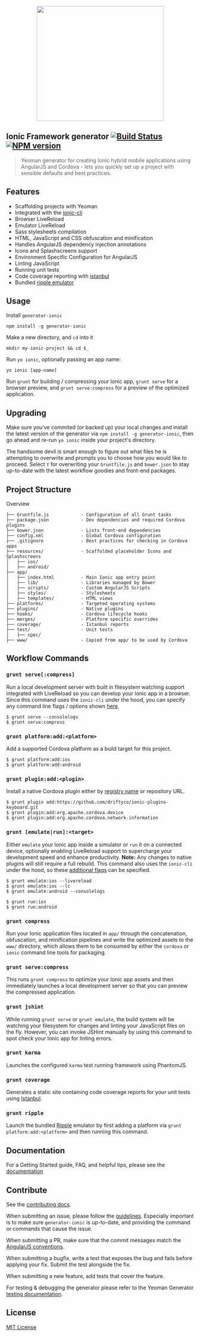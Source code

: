 <p align="center">
  <a href="http://blacklitelabs.com/">
    <img width="341" height="308" src="http://i.imgur.com/BGrt2QK.png"/>
  </a>
</p>

## Ionic Framework generator [![Build Status][travis-image]][travis-url] [![NPM version][npm-image]][npm-url]

> Yeoman generator for creating Ionic hybrid mobile applications using AngularJS and Cordova - lets you quickly set up a project with sensible defaults and best practices.

## Features

- Scaffolding projects with Yeoman
- Integrated with the [ionic-cli](https://github.com/driftyco/ionic-cli)
- Browser LiveReload
- Emulator LiveReload
- Sass stylesheets compilation
- HTML, JavaScript and CSS obfuscation and minification
- Handles AngularJS dependency injection annotations
- Icons and Splashscreens support
- Environment Specific Configuration for AngularJS
- Linting JavaScript
- Running unit tests
- Code coverage reporting with [istanbul](https://github.com/gotwarlost/istanbul)
- Bundled [ripple emulator](http://ripple.incubator.apache.org/)

## Usage
Install `generator-ionic`
```
npm install -g generator-ionic
```

Make a new directory, and `cd` into it
```
mkdir my-ionic-project && cd $_
```

Run `yo ionic`, optionally passing an app name:
```
yo ionic [app-name]
```

Run `grunt` for building / compressing your Ionic app, `grunt serve` for a browser preview, and `grunt serve:compress` for a preview of the optimized application.

## Upgrading
Make sure you've commited (or backed up) your local changes and install the latest version of the generator via `npm install -g generator-ionic`, then go ahead and re-run `yo ionic` inside your project's directory.

The handsome devil is smart enough to figure out what files he is attempting to overwrite and prompts you to choose how you would like to proceed. Select `Y` for overwriting your `Gruntfile.js` and `bower.json` to stay up-to-date with the latest workflow goodies and front-end packages.

## Project Structure

Overview

    ├── Gruntfile.js            - Configuration of all Grunt tasks
    ├── package.json            - Dev dependencies and required Cordova plugins
    ├── bower.json              - Lists front-end dependencies
    ├── config.xml              - Global Cordova configuration
    ├── .gitignore              - Best practices for checking in Cordova apps
    ├── resources/              - Scaffolded placeholder Icons and Splashscreens
    │   ├── ios/
    │   ├── android/
    ├── app/
    │   ├── index.html          - Main Ionic app entry point
    │   ├── lib/                - Libraries managed by Bower
    │   ├── scripts/            - Custom AngularJS Scripts
    │   ├── styles/             - Stylesheets
    │   ├── templates/          - HTML views
    ├── platforms/              - Targeted operating systems
    ├── plugins/                - Native plugins
    ├── hooks/                  - Cordova lifecycle hooks
    ├── merges/                 - Platform specific overrides
    ├── coverage/               - Istanbul reports
    ├── test/                   - Unit tests
    │   ├── spec/
    ├── www/                    - Copied from app/ to be used by Cordova 
    

## Workflow Commands

### `grunt serve[:compress]`

Run a local development server with built in filesystem watching support integrated with LiveReload so you can develop your Ionic app in a browser. Since this command uses the `ionic-cli` under the hood, you can specify any command line flags / options shown [here](https://github.com/driftyco/ionic-cli#testing-in-a-browser).

    $ grunt serve --consolelogs
    $ grunt serve:compress

### `grunt platform:add:<platform>`

Add a supported Cordova platform as a build target for this project.

    $ grunt platform:add:ios
    $ grunt platform:add:android

### `grunt plugin:add:<plugin>`

Install a native Cordova plugin either by [registry name](http://plugins.cordova.io/) or repository URL.

    $ grunt plugin add:https://github.com/driftyco/ionic-plugins-keyboard.git
    $ grunt plugin:add:org.apache.cordova.device
    $ grunt plugin:add:org.apache.cordova.network-information

### `grunt [emulate|run]:<target>`

Either `emulate` your Ionic app inside a simulator or `run` it on a connected device, optionally enabling LiveReload support to supercharge your development speed and enhance productivity. __Note:__ Any changes to native plugins will still require a full rebuild. This command also uses the `ionic-cli` under the hood, so these [additional flags](https://github.com/driftyco/ionic-cli/blob/master/README.md#live-reload-app-during-development-beta) can be specified.

    $ grunt emulate:ios --livereload
    $ grunt emulate:ios --lc
    $ grunt emulate:android --consolelogs
    
    $ grunt run:ios
    $ grunt run:android

### `grunt compress`

Run your Ionic application files located in `app/` through the concatenation, obfuscation, and minification pipelines and write the optimized assets to the `www/` directory, which allows them to be consumed by either the `cordova` or `ionic` command line tools for packaging.

### `grunt serve:compress`

This runs `grunt compress` to optimize your Ionic app assets and then immediately launches a local development server so that you can preview the compressed application.

### `grunt jshint`

While running `grunt serve` or `grunt emulate`, the build system will be watching your filesystem for changes and linting your JavaScript files on the fly. However, you can invoke JSHint manually by using this command to spot check your Ionic app for linting errors.

### `grunt karma`

Launches the configured `karma` test running framework using PhantomJS.

### `grunt coverage`

Generates a static site containing code coverage reports for your unit tests using [Istanbul](http://gotwarlost.github.io/istanbul/).

### `grunt ripple`

Launch the bundled [Ripple](http://ripple.incubator.apache.org/) emulator by first adding a platform via `grunt platform:add:<platform>` and then running this command.

## Documentation

For a Getting Started guide, FAQ, and helpful tips, please see the [documentation](docs/README.md)

## Contribute

See the [contributing docs](https://github.com/diegonetto/generator-ionic/blob/master/contributing.md).

When submitting an issue, please follow the [guidelines](https://github.com/diegonetto/generator-ionic/blob/master/contributing.md#issue-submission). Especially important is to make sure `generator-ionic` is up-to-date, and providing the command or commands that cause the issue.


When submitting a PR, make sure that the commit messages match the [AngularJS conventions](https://docs.google.com/document/d/1QrDFcIiPjSLDn3EL15IJygNPiHORgU1_OOAqWjiDU5Y/).

When submitting a bugfix, write a test that exposes the bug and fails before applying your fix. Submit the test alongside the fix.

When submitting a new feature, add tests that cover the feature.

For testing & debugging the generator please refer to the Yeoman Generator [testing documentation](https://github.com/yeoman/generator/wiki/Testing-generators).

## License

[MIT License](http://opensource.org/licenses/mit-license.php)

[travis-image]: http://img.shields.io/travis/diegonetto/generator-ionic.svg?style=flat
[travis-url]: https://travis-ci.org/diegonetto/generator-ionic
[npm-url]:  https://npmjs.org/package/generator-ionic
[npm-image]: http://img.shields.io/npm/v/generator-ionic.svg?style=flat
[gittip-image]: http://img.shields.io/gittip/diegonetto.svg?style=flat
[gittip-url]: https://www.gittip.com/diegonetto
